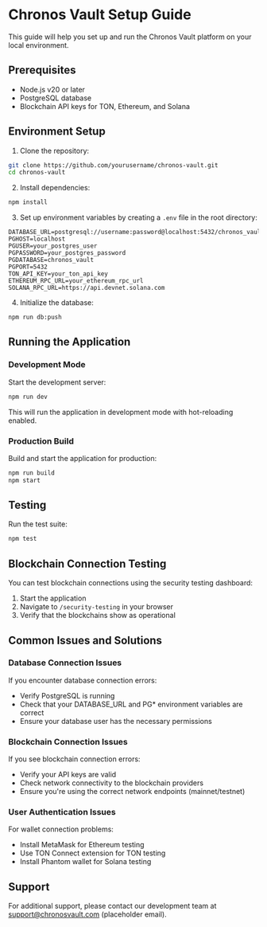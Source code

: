 # Chronos Vault Setup Guide

This guide will help you set up and run the Chronos Vault platform on your local environment.

## Prerequisites

- Node.js v20 or later
- PostgreSQL database
- Blockchain API keys for TON, Ethereum, and Solana

## Environment Setup

1. Clone the repository:

```bash
git clone https://github.com/yourusername/chronos-vault.git
cd chronos-vault
```

2. Install dependencies:

```bash
npm install
```

3. Set up environment variables by creating a `.env` file in the root directory:

```
DATABASE_URL=postgresql://username:password@localhost:5432/chronos_vault
PGHOST=localhost
PGUSER=your_postgres_user
PGPASSWORD=your_postgres_password
PGDATABASE=chronos_vault
PGPORT=5432
TON_API_KEY=your_ton_api_key
ETHEREUM_RPC_URL=your_ethereum_rpc_url
SOLANA_RPC_URL=https://api.devnet.solana.com
```

4. Initialize the database:

```bash
npm run db:push
```

## Running the Application

### Development Mode

Start the development server:

```bash
npm run dev
```

This will run the application in development mode with hot-reloading enabled.

### Production Build

Build and start the application for production:

```bash
npm run build
npm start
```

## Testing

Run the test suite:

```bash
npm test
```

## Blockchain Connection Testing

You can test blockchain connections using the security testing dashboard:

1. Start the application
2. Navigate to `/security-testing` in your browser
3. Verify that the blockchains show as operational

## Common Issues and Solutions

### Database Connection Issues

If you encounter database connection errors:

- Verify PostgreSQL is running
- Check that your DATABASE_URL and PG* environment variables are correct
- Ensure your database user has the necessary permissions

### Blockchain Connection Issues

If you see blockchain connection errors:

- Verify your API keys are valid
- Check network connectivity to the blockchain providers
- Ensure you're using the correct network endpoints (mainnet/testnet)

### User Authentication Issues

For wallet connection problems:

- Install MetaMask for Ethereum testing
- Use TON Connect extension for TON testing
- Install Phantom wallet for Solana testing

## Support

For additional support, please contact our development team at support@chronosvault.com (placeholder email).
